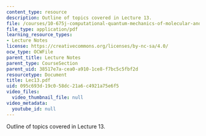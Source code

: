 ```yaml
---
content_type: resource
description: Outline of topics covered in Lecture 13.
file: /courses/10-675j-computational-quantum-mechanics-of-molecular-and-extended-systems-fall-2004/095c693d19c058dc21a6c4921a75e6f5_Lec13.pdf
file_type: application/pdf
learning_resource_types:
- Lecture Notes
license: https://creativecommons.org/licenses/by-nc-sa/4.0/
ocw_type: OCWFile
parent_title: Lecture Notes
parent_type: CourseSection
parent_uid: 38517e7a-cea0-a910-1ce8-f7bc5c5fbf2d
resourcetype: Document
title: Lec13.pdf
uid: 095c693d-19c0-58dc-21a6-c4921a75e6f5
video_files:
  video_thumbnail_file: null
video_metadata:
  youtube_id: null
---
```

Outline of topics covered in Lecture 13.
